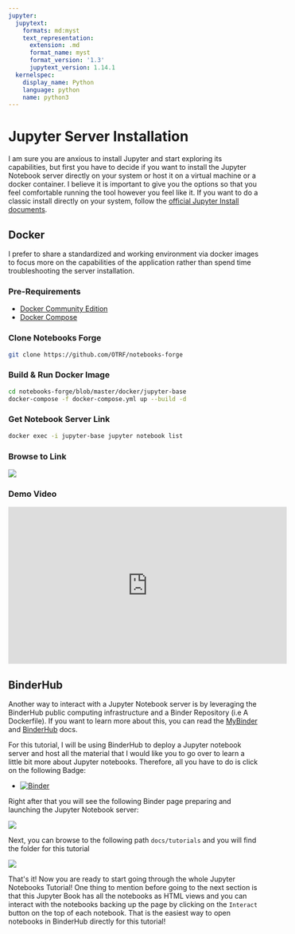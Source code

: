 ```yaml
---
jupyter:
  jupytext:
    formats: md:myst
    text_representation:
      extension: .md
      format_name: myst
      format_version: '1.3'
      jupytext_version: 1.14.1
  kernelspec:
    display_name: Python
    language: python
    name: python3
---
```


# Jupyter Server Installation

I am sure you are anxious to install Jupyter and start exploring its capabilities, but first you have to decide if you want to install the Jupyter Notebook server directly on your system or host it on a virtual machine or a docker container.
I believe it is important to give you the options so that you feel comfortable running the tool however you feel like it. If you want to do a classic install directly on your system, follow the [official Jupyter Install documents](https://jupyter.org/install).

## Docker

I prefer to share a standardized and working environment via docker images to focus more on the capabilities of the application rather than spend time troubleshooting the server installation.

### Pre-Requirements

* [Docker Community Edition](https://docs.docker.com/install/linux/docker-ce/binaries/)
* [Docker Compose](https://docs.docker.com/compose/install/)

### Clone Notebooks Forge

```bash
git clone https://github.com/OTRF/notebooks-forge
```

### Build & Run Docker Image

```bash
cd notebooks-forge/blob/master/docker/jupyter-base
docker-compose -f docker-compose.yml up --build -d

```

### Get Notebook Server Link

```bash
docker exec -i jupyter-base jupyter notebook list
```

### Browse to Link

![](../../images/JUPYTER_NOTEBOOK_SERVER.png)

### Demo Video

<iframe width="560" height="315" src="https://www.youtube.com/embed/KVR1_cVlLRE" frameborder="0" allow="accelerometer; autoplay; encrypted-media; gyroscope; picture-in-picture" allowfullscreen></iframe>

## BinderHub

Another way to interact with a Jupyter Notebook server is by leveraging the BinderHub public computing infrastructure and a Binder Repository (i.e A Dockerfile). If you want to learn more about this, you can read the [MyBinder](https://mybinder.readthedocs.io/en/latest/index.html) and [BinderHub](https://binderhub.readthedocs.io/en/latest/overview.html) docs.

For this tutorial, I will be using BinderHub to deploy a Jupyter notebook server and host all the material that I would like you to go over to learn a little bit more about Jupyter notebooks. Therefore, all you have to do is click on the following Badge:

* [![Binder](https://mybinder.org/badge_logo.svg)](https://mybinder.org/v2/gh/OTRF/infosec-jupyter-book/master)

Right after that you will see the following Binder page preparing and launching the Jupyter Notebook server:

![](../../images/JUPYTER_NOTEBOOK_BINDERHUB.png)

Next, you can browse to the following path `docs/tutorials` and you will find the folder for this tutorial

![](../../images/JUPYTER_NOTEBOOK_TUTORIALS.png)

That's it! Now you are ready to start going through the whole Jupyter Notebooks Tutorial! One thing to mention before going to the next section is that this Jupyter Book has all the notebooks as HTML views and you can interact with the notebooks backing up the page by clicking on the `Interact` button on the top of each notebook. That is the easiest way to open notebooks in BinderHub directly for this tutorial!
